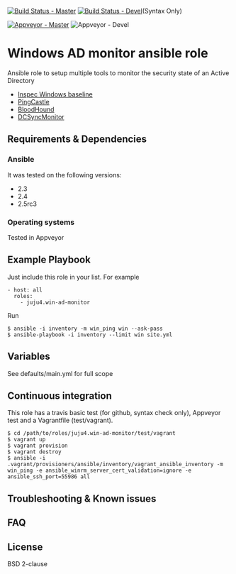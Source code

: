 [![Build Status - Master](https://travis-ci.org/juju4/ansible-win-ad-monitor.svg?branch=master)](https://travis-ci.org/juju4/ansible-win-ad-monitor)
[![Build Status - Devel](https://travis-ci.org/juju4/ansible-win-ad-monitor.svg?branch=devel)](https://travis-ci.org/juju4/ansible-win-ad-monitor/branches)(Syntax Only)

[![Appveyor - Master](https://ci.appveyor.com/api/projects/status/xxx?svg=true)](https://ci.appveyor.com/project/juju4/ansible-win-ad-monitor)
![Appveyor - Devel](https://ci.appveyor.com/api/projects/status/xxx/branch/devel?svg=true)

# Windows AD monitor ansible role

Ansible role to setup multiple tools to monitor the security state of an Active Directory

* [Inspec Windows baseline](https://github.com/juju4/windows-baseline)
* [PingCastle](https://www.pingcastle.com/)
* [BloodHound](https://github.com/BloodHoundAD/BloodHound)
* [DCSyncMonitor](https://github.com/shellster/DCSYNCMonitor)

## Requirements & Dependencies

### Ansible
It was tested on the following versions:
 * 2.3
 * 2.4
 * 2.5rc3

### Operating systems

Tested in Appveyor

## Example Playbook

Just include this role in your list.
For example

```
- host: all
  roles:
    - juju4.win-ad-monitor
```

Run
```
$ ansible -i inventory -m win_ping win --ask-pass
$ ansible-playbook -i inventory --limit win site.yml
```

## Variables

See defaults/main.yml for full scope

## Continuous integration

This role has a travis basic test (for github, syntax check only), Appveyor test and a Vagrantfile (test/vagrant).

```
$ cd /path/to/roles/juju4.win-ad-monitor/test/vagrant
$ vagrant up
$ vagrant provision
$ vagrant destroy
$ ansible -i .vagrant/provisioners/ansible/inventory/vagrant_ansible_inventory -m win_ping -e ansible_winrm_server_cert_validation=ignore -e ansible_ssh_port=55986 all
```

## Troubleshooting & Known issues

## FAQ

## License

BSD 2-clause

